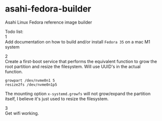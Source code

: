 # asahi-fedora-builder
Asahi Linux Fedora reference image builder  

Todo list:  
1  
Add documentation on how to build and/or install ```Fedora 35``` on a mac M1 system
  
2  
Create a first-boot service that performs the equivalent function to grow the root partition and resize the filesystem. Will use UUID's in the actual function.

```
growpart /dev/nvme0n1 5
resize2fs /dev/nvme0n1p5
```

The mounting option ```x-systemd.growfs``` will not grow/expand the partition itself, I believe it's just used to resize the filesystem. 

3   
Get wifi working.
